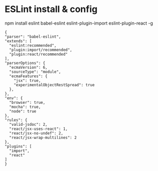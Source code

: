 # ESLint install & config

npm install eslint babel-eslint eslint-plugin-import eslint-plugin-react -g


    {
    "parser": "babel-eslint",
    "extends": [
      "eslint:recommended",
      "plugin:import/recommended",
      "plugin:react/recommended"
    ],
    "parserOptions": {
      "ecmaVersion": 6,
      "sourceType": "module",
      "ecmaFeatures": {
        "jsx": true,
        "experimentalObjectRestSpread": true
      },
    },
    "env": {
      "browser": true,
      "mocha": true,
      "node": true
    },
    "rules": {
      "valid-jsdoc": 2,
      "react/jsx-uses-react": 1,
      "react/jsx-no-undef": 2,
      "react/jsx-wrap-multilines": 2
    },
    "plugins": [
      "import",
      "react"
    ]
    }
